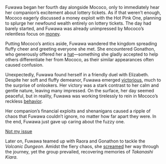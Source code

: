 Fuwawa began her fourth day alongside Mococo, only to immediately hear her companion’s excitement about lottery tickets. As if that weren’t enough, Mococo eagerly discussed a money exploit with the Hot Pink One, planning to splurge her newfound wealth entirely on lottery tickets. The day had barely started, and Fuwawa was already unimpressed by Mococo’s relentless focus on [money](https://www.youtube.com/live/cYvEiwlPkW0?feature=shared&t=312).

Putting Mococo’s antics aside, Fuwawa wandered the kingdom spreading fluffy cheer and greeting everyone she met. She encountered Gonathon, who generously offered her a [hat](https://www.youtube.com/live/cYvEiwlPkW0?feature=shared&t=780)—something she gladly accepted to help others differentiate her from Mococo, as their similar appearances often caused confusion.

Unexpectedly, Fuwawa found herself in a friendly duel with Elizabeth. Despite her soft and fluffy demeanor, Fuwawa emerged [victorious](https://www.youtube.com/live/cYvEiwlPkW0?feature=shared&t=1485), much to the surprise of onlookers. Her victory was a stark contrast to her calm and gentle nature, leaving many impressed. On the surface, her day seemed peaceful, but in reality, Fuwawa was working tirelessly to rein in Mococo’s reckless [behavior](https://www.youtube.com/live/cYvEiwlPkW0?feature=shared&t=1061).

Her companion’s financial exploits and shenanigans caused a ripple of chaos that Fuwawa couldn’t ignore, no matter how far apart they were. In the end, Fuwawa just gave up caring about the fuzzy one.

[Not my issue](#embed:https://www.youtube.com/live/cYvEiwlPkW0?feature=shared&t=2121)

Later on, Fuwawa teamed up with Raora and Gonathon to tackle the _Volcanic Dungeon_. Amidst the fiery chaos, she [screamed](https://www.youtube.com/live/cYvEiwlPkW0?feature=shared&t=6910) her way through the journey, yet the group prevailed, recovering memories of _Takanashi Kiara_.
